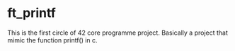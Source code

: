 # ft_printf
This is the first circle of 42 core programme project. Basically a project that mimic the function printf() in c.
